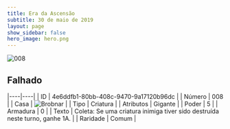 ```yaml
---
title: Era da Ascensão
subtitle: 30 de maio de 2019
layout: page
show_sidebar: false
hero_image: hero.png
---
```


![008](https://cdn.keyforgegame.com/media/card_front/pt/435_008_4WR29HG95H6C_pt.png)

## Falhado

|----|----|
| ID | 4e6ddfb1-80bb-408c-9470-9a17120b96dc |
| Número | 008 |
| Casa | ![Brobnar](https://archonarcana.com/images/thumb/e/e0/Brobnar.png/22px-Brobnar.png "Brobnar") |
| Tipo | Criatura |
| Atributos | Gigante |
| Poder | 5 |
| Armadura | 0 |
| Texto | Coleta: Se uma criatura inimiga tiver sido destruída neste turno, ganhe 1A. |
| Raridade | Comum |
